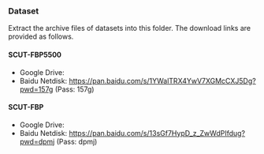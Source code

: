 ### Dataset

Extract the archive files of datasets into this folder. The download links are provided as follows.

#### SCUT-FBP5500

- Google Drive:
- Baidu Netdisk: https://pan.baidu.com/s/1YWalTRX4YwV7XGMcCXJ5Dg?pwd=157g (Pass: 157g)

#### SCUT-FBP

- Google Drive:
- Baidu Netdisk: https://pan.baidu.com/s/13sGf7HypD_z_ZwWdPIfdug?pwd=dpmj (Pass: dpmj)

